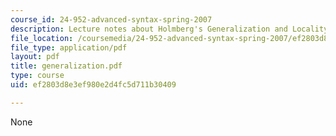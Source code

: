 ```yaml
---
course_id: 24-952-advanced-syntax-spring-2007
description: Lecture notes about Holmberg's Generalization and Locality.
file_location: /coursemedia/24-952-advanced-syntax-spring-2007/ef2803d8e3ef980e2d4fc5d711b30409_generalization.pdf
file_type: application/pdf
layout: pdf
title: generalization.pdf
type: course
uid: ef2803d8e3ef980e2d4fc5d711b30409

---
```

None